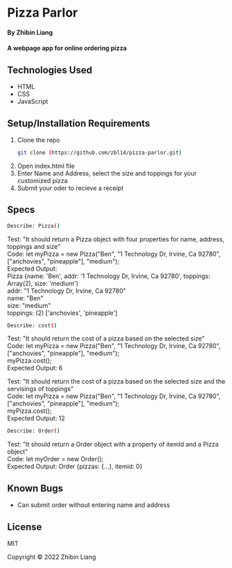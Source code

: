 # Pizza Parlor

#### By Zhibin Liang

#### A webpage app for online ordering pizza

## Technologies Used

* HTML
* CSS
* JavaScript

## Setup/Installation Requirements

1. Clone the repo
    ```sh
    git clone (https://github.com/zbl14/pizza-parlor.git)
    ```
2. Open index.html file
3. Enter Name and Address, select the size and toppings for your customized pizza
4. Submit your oder to recieve a receipt

## Specs
```sh
Describe: Pizza()
```
Test: "It should return a Pizza object with four properties for name, address, toppings and size"\
Code: let myPizza = new Pizza("Ben", "1 Technology Dr, Irvine, Ca 92780", ["anchovies", "pineapple"], "medium");\
Expected Output:\
Pizza {name: 'Ben', addr: '1 Technology Dr, Irvine, Ca 92780', toppings: Array(2), size: 'medium'}\
addr: "1 Technology Dr, Irvine, Ca 92780"\
name: "Ben"\
size: "medium"\
toppings: (2) ['anchovies', 'pineapple']

```sh
Describe: cost()
```
Test: "It should return the cost of a pizza based on the selected size"\
Code: 
let myPizza = new Pizza("Ben", "1 Technology Dr, Irvine, Ca 92780", ["anchovies", "pineapple"], "medium");\
myPizza.cost();\
Expected Output: 6

Test: "It should return the cost of a pizza based on the selected size and the servisings of toppings"\
Code: 
let myPizza = new Pizza("Ben", "1 Technology Dr, Irvine, Ca 92780", ["anchovies", "pineapple"], "medium");\
myPizza.cost();\
Expected Output: 12

```sh
Describe: Order()
```
Test: "It should return a Order object with a property of itemId and a Pizza object"\
Code: let myOrder = new Order();\
Expected Output: Order {pizzas: {…}, itemid: 0} 

## Known Bugs

* Can submit order without entering name and address

## License

MIT

Copyright &copy; 2022 Zhibin Liang 